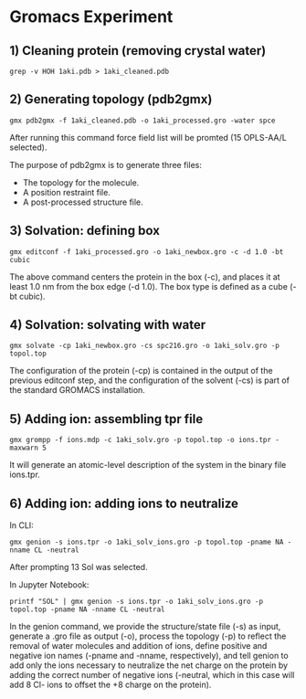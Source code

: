 # Gromacs Experiment



## 1) Cleaning protein (removing crystal water)

```
grep -v HOH 1aki.pdb > 1aki_cleaned.pdb
```



## 2) Generating topology (pdb2gmx)

```
gmx pdb2gmx -f 1aki_cleaned.pdb -o 1aki_processed.gro -water spce
```

After running this command force field list will be promted (15 OPLS-AA/L selected).

The purpose of pdb2gmx is to generate three files:

- The topology for the molecule.
- A position restraint file.
- A post-processed structure file.



## 3) Solvation: defining box 

```
gmx editconf -f 1aki_processed.gro -o 1aki_newbox.gro -c -d 1.0 -bt cubic
```

The above command centers the protein in the box (-c), and places it at least 1.0 nm from the box edge (-d 1.0). The box type is defined as a cube (-bt cubic). 



## 4) Solvation: solvating with water

```
gmx solvate -cp 1aki_newbox.gro -cs spc216.gro -o 1aki_solv.gro -p topol.top
```

The configuration of the protein (-cp) is contained in the output of the previous editconf step, and the configuration of the solvent (-cs) is part of the standard GROMACS installation. 



## 5) Adding ion: assembling tpr file

```
gmx grompp -f ions.mdp -c 1aki_solv.gro -p topol.top -o ions.tpr -maxwarn 5
```

It will generate an atomic-level description of the system in the binary file ions.tpr.



## 6) Adding ion: adding ions to neutralize

In CLI:

```
gmx genion -s ions.tpr -o 1aki_solv_ions.gro -p topol.top -pname NA -nname CL -neutral
```

After prompting 13 Sol was selected.

In Jupyter Notebook:

```
printf "SOL" | gmx genion -s ions.tpr -o 1aki_solv_ions.gro -p topol.top -pname NA -nname CL -neutral
```

In the genion command, we provide the structure/state file (-s) as input, generate a .gro file as output (-o), process the topology (-p) to reflect the removal of water molecules and addition of ions, define positive and negative ion names (-pname and -nname, respectively), and tell genion to add only the ions necessary to neutralize the net charge on the protein by adding the correct number of negative ions (-neutral, which in this case will add 8 Cl- ions to offset the +8 charge on the protein).





